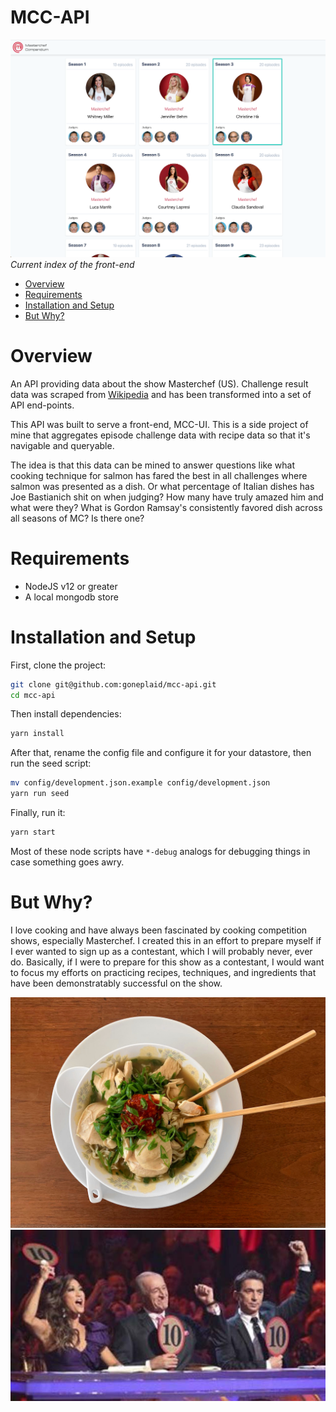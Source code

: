 # MCC-API

![Screenie](README/home-screenshot.png)
*Current index of the front-end*

* [Overview](#overview)
* [Requirements](#requirements)
* [Installation and Setup](#installation-and-setup)
* [But Why?](#but-why)

# Overview

An API providing data about the show Masterchef (US). Challenge result data was scraped from [Wikipedia](https://en.wikipedia.org/wiki/MasterChef_(American_season_1)#Elimination_table) and has been transformed into a set of API end-points.

This API was built to serve a front-end, MCC-UI. This is a side project of mine that aggregates episode challenge data with recipe data so that it's navigable and queryable.

The idea is that this data can be mined to answer questions like what cooking technique for salmon has fared the best in all challenges where salmon was presented as a dish. Or what percentage of Italian dishes has Joe Bastianich shit on when judging? How many have truly amazed him and what were they? What is Gordon Ramsay's consistently favored dish across all seasons of MC? Is there one?

# Requirements

* NodeJS v12 or greater
* A local mongodb store

# Installation and Setup

First, clone the project:

```sh
git clone git@github.com:goneplaid/mcc-api.git
cd mcc-api
```

Then install dependencies:

```sh
yarn install
```

After that, rename the config file and configure it for your datastore, then run the seed script:
```sh
mv config/development.json.example config/development.json
yarn run seed
```

Finally, run it:
```sh
yarn start
```

Most of these node scripts have `*-debug` analogs for debugging things in case something goes awry.

# But Why?

I love cooking and have always been fascinated by cooking competition shows, especially Masterchef. I created this in an effort to prepare myself if I ever wanted to sign up as a contestant, which I will probably never, ever do. Basically, if I were to prepare for this show as a contestant, I would want to focus my efforts on practicing recipes, techniques, and ingredients that have been demonstratably successful on the show.

![Screenie](README/fooood.jpg)
![Screenie](README/10.jpg)
